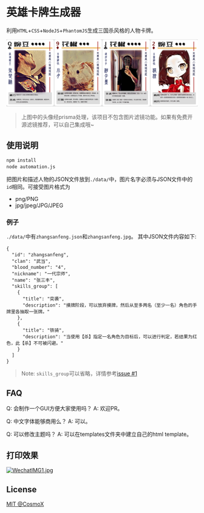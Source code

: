 # 英雄卡牌生成器
利用`HTML`+`CSS`+`NodeJS`+`PhantomJS`生成三国杀风格的人物卡牌。

![](./samples/biaozhunbao2.png)

>上图中的头像经prisma处理，该项目不包含图片滤镜功能。如果有免费开源滤镜推荐，可以自己集成哦~

## 使用说明
```bash
npm install
node automation.js
```

把图片和描述人物的JSON文件放到`./data/`中，图片名字必须与JSON文件中的`id`相同。可接受图片格式为
- png/PNG
- jpg/jpeg/JPG/JPEG

### 例子
`./data/`中有`zhangsanfeng.json`和`zhangsanfeng.jpg`。 其中JSON文件内容如下:

```
{
  "id": "zhangsanfeng",
  "clan": "武当",
  "blood_number": "4",
  "nickname": "一代宗师",
  "name": "张三丰",
  "skills_group": [
    {
      "title": "突袭",
      "description": "摸牌阶段，可以放弃摸牌，然后从至多两名（至少一名）角色的手牌里各抽取一张牌。"
    },
    {
      "title": "铁骑",
      "description": "当使用【杀】指定一名角色为目标后，可以进行判定，若结果为红色，此【杀】不可被闪避。"
    }
  ]
}
```

> Note: `skills_group`可以省略，详情参考[issue #1](https://github.com/hackjutsu/HeroCards/issues/1)

## FAQ
Q: 会制作一个GUI方便大家使用吗？
A: 欢迎PR。

Q: 中文字体能够商用么？ A: 可以。

Q: 可以修改主题吗？ A: 可以在templates文件夹中建立自己的html template。

## 打印效果
[![WechatIMG1.jpg](https://s20.postimg.org/dsel09rzx/Wechat_IMG1.jpg)](https://postimg.org/image/5a54vxlh5/)

## License
[MIT @CosmoX](./LICENSE)
